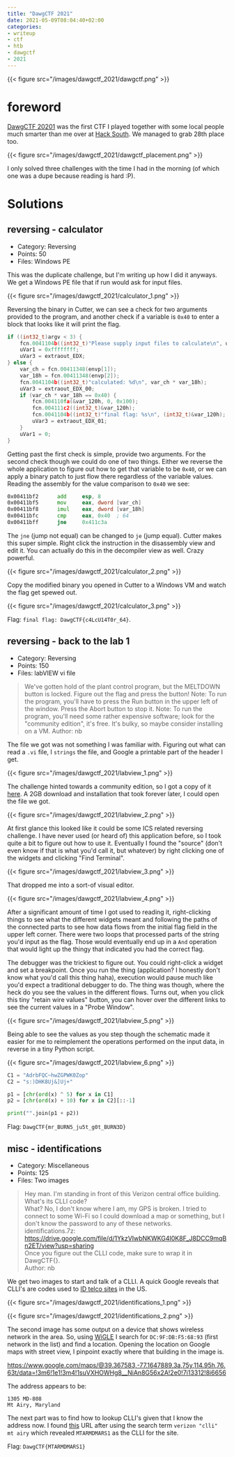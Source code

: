 ```yaml
---
title: "DawgCTF 2021"
date: 2021-05-09T08:04:40+02:00
categories:
- writeup
- ctf
- htb
- dawgctf
- 2021
---
```


{{< figure src="/images/dawgctf_2021/dawgctf.png" >}}

# foreword

[DawgCTF 20201](https://umbccd.io/) was the first CTF I played together with some local people much smarter than me over at [Hack South](https://hacksouth.africa/). We managed to grab 28th place too.

{{< figure src="/images/dawgctf_2021/dawgctf_placement.png" >}}

I only solved three challenges with the time I had in the morning (of which one was a dupe because reading is hard :P).

# Solutions

## reversing - calculator

- Category: Reversing
- Points: 50
- Files: Windows PE

This was the duplicate challenge, but I'm writing up how I did it anyways. We get a Windows PE file that if run would ask for input files.

{{< figure src="/images/dawgctf_2021/calculator_1.png" >}}

Reversing the binary in Cutter, we can see a check for two arguments provided to the program, and another check if a variable is `0x40` to enter a block that looks like it will print the flag.

```c
if ((int32_t)argv < 3) {
    fcn.0041104b((int32_t)"Please supply input files to calculate\n", unaff_EDI);
    uVar1 = 0xffffffff;
    uVar3 = extraout_EDX;
} else {
    var_ch = fcn.00411348(envp[1]);
    var_18h = fcn.00411348(envp[2]);
    fcn.0041104b((int32_t)"calculated: %d\n", var_ch * var_18h);
    uVar3 = extraout_EDX_00;
    if (var_ch * var_18h == 0x40) {
        fcn.004110fa(&var_120h, 0, 0x100);
        fcn.004111c2((int32_t)&var_120h);
        fcn.0041104b((int32_t)"final flag: %s\n", (int32_t)&var_120h);
        uVar3 = extraout_EDX_01;
    }
    uVar1 = 0;
}
```

Getting past the first check is simple, provide two arguments. For the second check though we could do one of two things. Either we reverse the whole application to figure out how to get that variable to be `0x40`, or we can apply a binary patch to just flow there regardless of the variable values. Reading the assembly for the value comparison to `0x40` we see:

```asm
0x00411bf2      add     esp, 8
0x00411bf5      mov     eax, dword [var_ch]
0x00411bf8      imul    eax, dword [var_18h]
0x00411bfc      cmp     eax, 0x40  ; 64
0x00411bff      jne     0x411c3a
```

The `jne` (jump not equal) can be changed to `je` (jump equal). Cutter makes this super simple. Right click the instruction in the disassembly view and edit it. You can actually do this in the decompiler view as well. Crazy powerful.

{{< figure src="/images/dawgctf_2021/calculator_2.png" >}}

Copy the modified binary you opened in Cutter to a Windows VM and watch the flag get spewed out.

{{< figure src="/images/dawgctf_2021/calculator_3.png" >}}

Flag: `final flag: DawgCTF{c4LcU14T0r_64}`.

## reversing - back to the lab 1

- Category: Reversing
- Points: 150
- Files: labVIEW vi file

> We've gotten hold of the plant control program, but the MELTDOWN button is locked. Figure out the flag and press the button!
> Note: To run the program, you'll have to press the Run button in the upper left of the window. Press the Abort button to stop it.
> Note: To run the program, you'll need some rather expensive software; look for the "community edition", it's free. It's bulky, so maybe consider installing on a VM.
> Author: nb

The file we got was not something I was familiar with. Figuring out what can read a `.vi` file, I `strings` the file, and Google a printable part of the header I get.

{{< figure src="/images/dawgctf_2021/labview_1.png" >}}

The challenge hinted towards a community edition, so I got a copy of it [here](https://www.ni.com/en-us/shop/labview/select-edition/labview-community-edition.html). A 2GB download and installation that took forever later, I could open the file we got.

{{< figure src="/images/dawgctf_2021/labview_2.png" >}}

At first glance this looked like it could be some ICS related reversing challenge. I have never used (or heard of) this application before, so I took quite a bit to figure out how to use it. Eventually I found the "source" (don't even know if that is what you'd call it, but whatever) by right clicking one of the widgets and clicking "Find Terminal".

{{< figure src="/images/dawgctf_2021/labview_3.png" >}}

That dropped me into a sort-of visual editor.

{{< figure src="/images/dawgctf_2021/labview_4.png" >}}

After a significant amount of time I got used to reading it, right-clicking things to see what the different widgets meant and following the paths of the connected parts to see how data flows from the initial flag field in the upper left corner. There were two loops that processed parts of the string you'd input as the flag. Those would eventually end up in a `And` operation that would light up the thingy that indicated you had the correct flag.

The debugger was the trickiest to figure out. You could right-click a widget and set a breakpoint. Once you run the thing (application? I honestly don't know what you'd call this thing haha), execution would pause much like you'd expect a traditional debugger to do. The thing was though, where the heck do you see the values in the different flows. Turns out, when you click this tiny "retain wire values" button, you can hover over the different links to see the current values in a "Probe Window".

{{< figure src="/images/dawgctf_2021/labview_5.png" >}}

Being able to see the values as you step though the schematic made it easier for me to reimplement the operations performed on the input data, in reverse in a tiny Python script.

{{< figure src="/images/dawgctf_2021/labview_6.png" >}}

```python
C1 = "AdrbFQC~hwZGPWK0Zop"
C2 = "s:)DHK8Uj&]Uj+"

p1 = [chr(ord(x) ^ 5) for x in C1]
p2 = [chr(ord(x) + 10) for x in C2][::-1]

print("".join(p1 + p2))
```

Flag: `DawgCTF{mr_BURN5_ju5t_g0t_BURN3D}`

## misc - identifications

- Category: Miscellaneous
- Points: 125
- Files: Two images

> Hey man. I'm standing in front of this Verizon central office building. What's its CLLI code?  
> What? No, I don't know where I am, my GPS is broken. I tried to connect to some Wi-Fi so I could download a map or something, but I don't know the password to any of these networks.  
>identifications.7z: <https://drive.google.com/file/d/1YkzVIwbNKWKG4I0K8F_J8DCC9mqBn2ET/view?usp=sharing>  
> Once you figure out the CLLI code, make sure to wrap it in DawgCTF{}.  
> Author: nb

We get two images to start and talk of a CLLI. A quick Google reveals that CLLI's are codes used to [ID telco sites](https://en.wikipedia.org/wiki/CLLI_code) in the US.

{{< figure src="/images/dawgctf_2021/identifications_1.png" >}}

{{< figure src="/images/dawgctf_2021/identifications_2.png" >}}

The second image has some output on a device that shows wireless network in the area. So, using [WiGLE](https://wigle.net/) I search for `DC:9F:DB:F5:68:93` (first network in the list) and find a location. Opening the location on Google maps with street view, I pinpoint exactly where that building in the image is.

<https://www.google.com/maps/@39.367583,-77.1647889,3a,75y,114.95h,76.63t/data=!3m6!1e1!3m4!1suVXHOWHg8__NiAn8G56x2A!2e0!7i13312!8i6656>

The address appears to be:

```text
1305 MD-808
Mt Airy, Maryland
```

The next part was to find how to lookup CLLI's given that I know the address now. I found [this](https://www.telcodata.us/search-area-code-exchange-by-clli?cllicode=MTARMDMARS1) URL after using the search term `verizon "clli" mt airy` which revealed `MTARMDMARS1` as the CLLI for the site.

Flag: `DawgCTF{MTARMDMARS1}`

